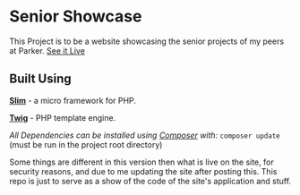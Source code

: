 # Senior Showcase
This Project is to be a website showcasing the senior projects of my peers at Parker. [See it Live](https://parkerprojects.info)

## Built Using
[**Slim**](http://www.slimframework.com/) - a micro framework for PHP.

[**Twig**](https://twig.symfony.com/) - PHP template engine.

_All Dependencies can be installed using [Composer](https://getcomposer.org/) with:_
`composer update` (must be run in the project root directory)



Some things are different in this version then what is live on the site, for security reasons, and due to me updating the site after posting this. This repo is just to serve as a show of the code of the site's application and stuff.
